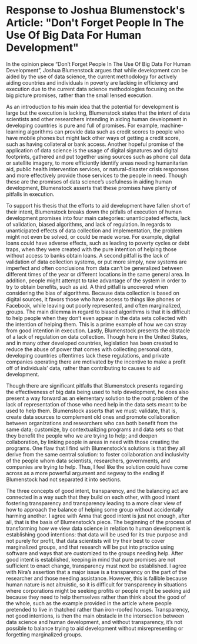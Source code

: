 # Response to Joshua Blumenstock's Article: "Don't Forget People In The Use Of Big Data For Human Development"

In the opinion piece “Don’t Forget People In The Use Of Big Data For Human Development”, Joshua Blumenstock argues that while development can be aided by the use of data science, the current methodology for actively aiding countries and individuals in poverty are lacking in efficiency and execution due to the current data science methodologies focusing on the big picture promises, rather than the small lensed execution. 

As an introduction to his main idea that the potential for development is large but the execution is lacking, Blumenstock states that the intent of data scientists and other researchers intending in aiding human development in developing countries is pure and full of promises. For example, machine-learning algorithms can provide data such as credit scores to people who have mobile phones but might lack other ways of getting a credit score, such as having collateral or bank access. Another hopeful promise of the application of data science is the usage of digital signatures and digital footprints, gathered and put together using sources such as phone call data or satellite imagery, to more efficiently identify areas needing humanitarian aid, public health intervention services, or natural-disaster crisis responses and more effectively provide those services to the people in need. Though these are the promises of data science’s usefulness in aiding human development, Blumenstock asserts that these promises have plenty of pitfalls in execution.

To support his thesis that the efforts to aid development have fallen short of their intent, Blumenstock breaks down the pitfalls of execution of human development promises into four main categories: unanticipated effects, lack of validation, biased algorithms, and lack of regulation. In regards to unanticipated effects of data collection and implementation, the problem might not even be solved, or could be made worse. For example, digital loans could have adverse effects, such as leading to poverty cycles or debt traps, when they were created with the pure intention of helping those without access to banks obtain loans. A second pitfall is the lack of validation of data collection systems, or put more simply, new systems are imperfect and often conclusions from data can’t be generalized between different times of the year or different locations in the same general area. In addition, people might attempt to take advantage of the system in order to try to obtain benefits, such as aid. A third pitfall is uncovered when considering the bias of algorithms. Because data collection is based on digital sources, it favors those who have access to things like phones or Facebook, while leaving out poorly represented, and often marginalized, groups. The main dilemma in regard to biased algorithms is that it is difficult to help people when they don’t even appear in the data sets collected with the intention of helping them. This is a prime example of how we can stray from good intention in execution. Lastly, Blumenstock presents the obstacle of a lack of regulation on data collection. Though here in the United States, and in many other developed countries, legislation has been created to reduce the abuse of power that comes with collecting personal data, developing countries oftentimes lack these regulations, and private companies operating there are motivated by the incentive to make a profit off of individuals’ data, rather than contributing to causes to aid development. 

Though there are significant pitfalls that Blumenstock presents regarding the effectiveness of big data being used to help development, he does also present a way forward as an elementary solution to the root problem of the lack of representation of those who need help in the data sets meant to be used to help them. Blumenstock asserts that we must: validate, that is, create data sources to complement old ones and promote collaboration between organizations and researchers who can both benefit from the same data; customize, by contextualizing programs and data sets so that they benefit the people who we are trying to help; and deepen collaboration, by linking people in areas in need with those creating the programs. One flaw that I find with Blumenstock’s solutions is that they all derive from the same central solution: to foster collaboration and inclusivity of the people whom data scientists, researchers, governments, and companies are trying to help. Thus, I feel like the solution could have come across as a more powerful argument and segway to the ending if Blumenstock had not separated it into sections. 

The three concepts of good intent, transparency, and the balancing act are connected in a way such that they build on each other, with good intent fostering transparency and transparency leading to a more clear view of how to approach the balance of helping some group without accidentally harming another. I agree with Anna that good intent is just not enough, after all, that is the basis of Blumenstock’s piece. The beginning of the process of transforming how we view data science in relation to human development is establishing good intentions: that data will be used for its true purpose and not purely for profit, that data scientists will try their best to cover marginalized groups, and that research will be put into practice using software and ways that are customized to the groups needing help. After good intent is established, keeping in mind that pure promises are not sufficient to enact change, transparency must next be established. I agree with Nira’s assertion that a major issue is a transparency on the part of the researcher and those needing assistance. However, this is fallible because human nature is not altruistic, so it is difficult for transparency in situations where corporations might be seeking profits or people might be seeking aid because they need to help themselves rather than think about the good of the whole, such as the example provided in the article where people pretended to live in thatched rather than iron-roofed houses. Transparency, not good intentions, is then the main obstacle in the intersection between data science and human development, and without transparency, it’s not possible to balance trying to aid development without misrepresenting or forgetting marginalized groups. 
